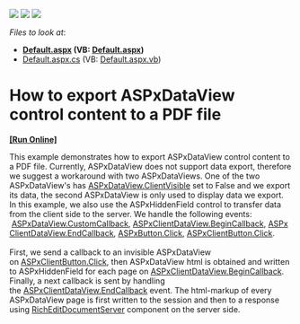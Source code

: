 <!-- default badges list -->
![](https://img.shields.io/endpoint?url=https://codecentral.devexpress.com/api/v1/VersionRange/128564324/13.2.9%2B)
[![](https://img.shields.io/badge/Open_in_DevExpress_Support_Center-FF7200?style=flat-square&logo=DevExpress&logoColor=white)](https://supportcenter.devexpress.com/ticket/details/T103390)
[![](https://img.shields.io/badge/📖_How_to_use_DevExpress_Examples-e9f6fc?style=flat-square)](https://docs.devexpress.com/GeneralInformation/403183)
<!-- default badges end -->
<!-- default file list -->
*Files to look at*:

* **[Default.aspx](./CS/Default.aspx) (VB: [Default.aspx](./VB/Default.aspx))**
* [Default.aspx.cs](./CS/Default.aspx.cs) (VB: [Default.aspx.vb](./VB/Default.aspx.vb))
<!-- default file list end -->
# How to export ASPxDataView control content to a PDF file
<!-- run online -->
**[[Run Online]](https://codecentral.devexpress.com/t103390/)**
<!-- run online end -->


<p>This example demonstrates how to export ASPxDataView control content to a PDF file. Currently, ASPxDataView does not support data export, therefore we suggest a workaround with two ASPxDataViews. One of the two ASPxDataView's has <a href="https://documentation.devexpress.com/#AspNet/DevExpressWebASPxGridViewASPxGridView_ClientVisibletopic">ASPxDataView.ClientVisible</a> set to False and we export its data, the second ASPxDataView is only used to display data we export. In this example, we also use the ASPxHiddenField control to transfer data from the client side to the server. We handle the following events:  <a href="https://documentation.devexpress.com/#AspNet/DevExpressWebASPxDataViewASPxDataViewBase_CustomCallbacktopic">ASPxDataView.CustomCallback</a>, <a href="https://documentation.devexpress.com/AspNet/DevExpressWebASPxDataViewScriptsASPxClientDataView_BeginCallbacktopic.aspx">ASPxClientDataView.BeginCallback</a>, <a href="https://documentation.devexpress.com/AspNet/DevExpressWebASPxDataViewScriptsASPxClientDataView_EndCallbacktopic.aspx">ASPxClientDataView.EndCallback</a>, <a href="https://documentation.devexpress.com/AspNet/DevExpressWebASPxEditorsASPxButton_Clicktopic.aspx">ASPxButton.Click</a>, <a href="https://documentation.devexpress.com/AspNet/DevExpressWebASPxEditorsScriptsASPxClientButton_Clicktopic.aspx">ASPxClientButton.Click</a>.<br /><br />First, we send a callback to an invisible ASPxDataView on <a href="https://documentation.devexpress.com/AspNet/DevExpressWebASPxEditorsScriptsASPxClientButton_Clicktopic.aspx">ASPxClientButton.Click</a>, then ASPxDataView html is obtained and written to ASPxHiddenField for each page on <a href="https://documentation.devexpress.com/AspNet/DevExpressWebASPxDataViewScriptsASPxClientDataView_BeginCallbacktopic.aspx">ASPxClientDataView.BeginCallback</a>. Finally, a next callback is sent by handling the <a href="https://documentation.devexpress.com/AspNet/DevExpressWebASPxDataViewScriptsASPxClientDataView_EndCallbacktopic.aspx">ASPxClientDataView.EndCallback</a> event. The html-markup of every ASPxDataView page is first written to the session and then to a response using <a href="https://documentation.devexpress.com/#corelibraries/clsDevExpressXtraRichEditRichEditDocumentServertopic">RichEditDocumentServer</a> component on the server side.</p>

<br/>


